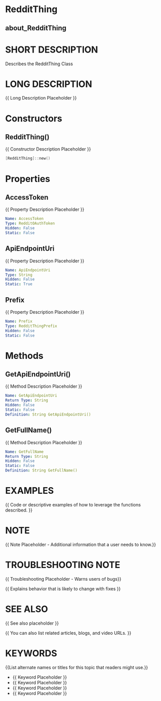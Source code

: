 # RedditThing
## about_RedditThing

# SHORT DESCRIPTION
Describes the RedditThing Class

# LONG DESCRIPTION
{{ Long Description Placeholder }}


# Constructors
## RedditThing()
{{ Constructor Description Placeholder }}

```powershell
[RedditThing]::new()
```


# Properties
## AccessToken
{{ Property Description Placeholder }}

```yaml
Name: AccessToken
Type: RedditOAuthToken
Hidden: False
Static: False
```

## ApiEndpointUri
{{ Property Description Placeholder }}

```yaml
Name: ApiEndpointUri
Type: String
Hidden: False
Static: True
```


## Prefix
{{ Property Description Placeholder }}

```yaml
Name: Prefix
Type: RedditThingPrefix
Hidden: False
Static: False
```

# Methods
## GetApiEndpointUri()
{{ Method Description Placeholder }}

```yaml
Name: GetApiEndpointUri
Return Type: String
Hidden: False
Static: False
Definition: String GetApiEndpointUri()
```


## GetFullName()
{{ Method Description Placeholder }}

```yaml
Name: GetFullName
Return Type: String
Hidden: False
Static: False
Definition: String GetFullName()
```


# EXAMPLES
{{ Code or descriptive examples of how to leverage the functions described. }}

# NOTE
{{ Note Placeholder - Additional information that a user needs to know.}}

# TROUBLESHOOTING NOTE
{{ Troubleshooting Placeholder - Warns users of bugs}}

{{ Explains behavior that is likely to change with fixes }}

# SEE ALSO
{{ See also placeholder }}

{{ You can also list related articles, blogs, and video URLs. }}

# KEYWORDS
{{List alternate names or titles for this topic that readers might use.}}

- {{ Keyword Placeholder }}
- {{ Keyword Placeholder }}
- {{ Keyword Placeholder }}
- {{ Keyword Placeholder }}    


